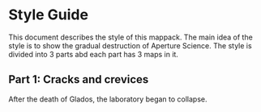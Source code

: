 # Style Guide
This document describes the style of this mappack. The main idea of the style is to show the gradual destruction of Aperture Science. The style is divided into 3 parts abd each part has 3 maps in it.
## Part 1: Сracks and crevices
After the death of Glados, the laboratory began to collapse. 
